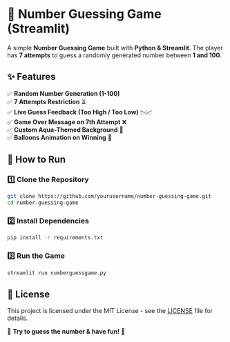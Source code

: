 # 🎲 Number Guessing Game (Streamlit)

A simple **Number Guessing Game** built with **Python & Streamlit**. The player has **7 attempts** to guess a randomly generated number between **1 and 100**.

## ✨ Features
✅ **Random Number Generation (1-100)**  
✅ **7 Attempts Restriction** ⏳  
✅ **Live Guess Feedback (Too High / Too Low)** 📉📈  
✅ **Game Over Message on 7th Attempt** ❌  
✅ **Custom Aqua-Themed Background** 🎨  
✅ **Balloons Animation on Winning** 🎈  

## 🚀 How to Run

### 1️⃣ Clone the Repository
```bash
git clone https://github.com/yourusername/number-guessing-game.git
cd number-guessing-game
```

### 2️⃣ Install Dependencies
```bash
pip install -r requirements.txt
```

### 3️⃣ Run the Game
```bash
streamlit run numberguessgame.py
```

## 📜 License
This project is licensed under the MIT License - see the [LICENSE](LICENSE) file for details.

🎯 **Try to guess the number & have fun!** 🎉

